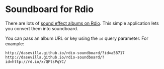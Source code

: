 # Soundboard for Rdio

There are lots of [sound effect albums on Rdio][rdio-search]. This simple application lets you convert them into soundboard.

You can pass an album URL or key using the `id` query parameter. For example:

    http://dasevilla.github.io/rdio-soundboard/?id=a58717
    http://dasevilla.github.io/rdio-soundboard/?id=http://rd.io/x/QFtsPqYC/

[rdio-search]: http://www.rdio.com/search/sound%20effects/albums/
